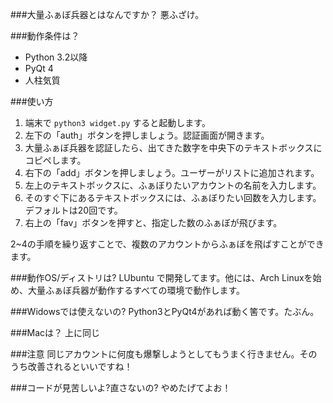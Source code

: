 
###大量ふぁぼ兵器とはなんですか？
悪ふざけ。

###動作条件は？
- Python 3.2以降 
- PyQt 4
- 人柱気質

###使い方
1. 端末で `python3 widget.py` すると起動します。
2. 左下の「auth」ボタンを押しましょう。認証画面が開きます。
3. 大量ふぁぼ兵器を認証したら、出てきた数字を中央下のテキストボックスにコピペします。
4. 右下の「add」ボタンを押しましょう。ユーザーがリストに追加されます。
5. 左上のテキストボックスに、ふぁぼりたいアカウントの名前を入力します。
6. そのすぐ下にあるテキストボックスには、ふぁぼりたい回数を入力します。デフォルトは20回です。
7. 右上の「fav」ボタンを押すと、指定した数のふぁぼが飛びます。

2~4の手順を繰り返すことで、複数のアカウントからふぁぼを飛ばすことができます。

###動作OS/ディストリは?
LUbuntu で開発してます。他には、Arch Linuxを始め、大量ふぁぼ兵器が動作するすべての環境で動作します。

###Widowsでは使えないの?
Python3とPyQt4があれば動く筈です。たぶん。

###Macは？
上に同じ

###注意
同じアカウントに何度も爆撃しようとしてもうまく行きません。そのうち改善されるといいですね！

###コードが見苦しいよ?直さないの?
やめたげてよお！
